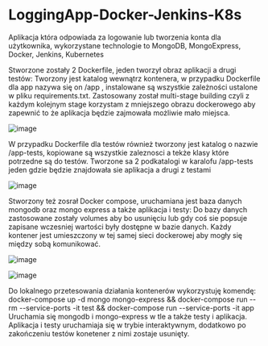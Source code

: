 # LoggingApp-Docker-Jenkins-K8s
Aplikacja która odpowiada za logowanie lub tworzenia konta dla użytkownika, wykorzystane technologie to MongoDB, MongoExpress, Docker, Jenkins, Kubernetes

Stworzone zostały 2 Dockerfile, jeden tworzył obraz aplikacji a drugi testów:
Tworzony jest katalog wewnątrz kontenera, w przypadku Dockerfile dla app nazywa się on /app , instalowane są wszystkie zależności ustalone w pliku requirements.txt. 
Zastosowany został multi-stage building czyli z każdym kolejnym stage korzystam z mniejszego obrazu dockerowego aby zapewnić to że aplikacja będzie zajmowała możliwie mało miejsca.

![image](https://github.com/user-attachments/assets/1e4dc33d-8583-4767-8afe-6f532f174457)

W przypadku Dockerfile dla testów również tworzony jest katalog o nazwie /app-tests, kopiowane są wszystkie zaleznosci a tekże klasy które potrzedne są do testów.
Tworzone sa 2 podkatalogi w karalofu /app-tests jeden gdzie będzie znajdowała sie aplikacja a drugi z testami

![image](https://github.com/user-attachments/assets/0f922de0-1bd6-44ce-9267-0d09479c77d8)


Stworzony też zosrał Docker compose, uruchamiana jest baza danych mongodb oraz mongo express a także aplikacja i testy:
Do bazy danych zastosowane zostały volumes aby bo usunięciu lub gdy coś sie popsuje zapisane wczesniej wartości były dostępne w bazie danych.
Każdy kontener jest umieszczony w tej samej sieci dockerowej aby mogły się między sobą komunikować. 

![image](https://github.com/user-attachments/assets/19874f84-6693-4d79-a35c-4c8cee8e9877)


![image](https://github.com/user-attachments/assets/1400be9a-bba8-4080-86b7-2e7f760bb7e1)


Do lokalnego przetesowania działania kontenerów wykorzystuję komendę:
docker-compose up -d mongo mongo-express && docker-compose run --rm --service-ports -it test && docker-compose run --service-ports -it app
Uruchamia się mongodb i mongo-express w tle a także testy i aplikacja. Aplikacja i testy uruchamiaja się w trybie interaktywnym, dodatkowo po zakończeniu testów konetener z nimi zostaje usunięty.
